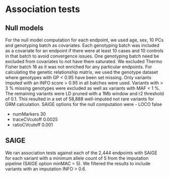 # Association tests

## Null models

For the null model computation for each endpoint, we used age, sex, 10 PCs and genotyping batch as covariates. Each genotyping batch was included as a covariate for an endpoint if there were at least 10 cases and 10 controls in that batch to avoid convergence issues. One genotyping batch need be excluded from covariates to not have them saturated. We excluded Thermo Fisher batch 16 as it was not enriched for any particular endpoints. For calculating the genetic relationship matrix, we used the genotype dataset where genotypes with GP &lt; 0.95 have been set missing. Only variants imputed with an INFO score &gt; 0.95 in all batches were used. Variants with &gt; 3 % missing genotypes were excluded as well as variants with MAF &lt; 1 %. The remaining variants were LD pruned with a 1Mb window and r2 threshold of 0.1. This resulted in a set of 58,888 well-imputed not rare variants for GRM calculation. SAIGE options for the null computation were - LOCO false

* numMarkers 30
* traceCVcutoff 0.0025
* ratioCVcutoff 0.001

## SAIGE

We ran association tests against each of the 2,444 endpoints with SAIGE for each variant with a minimum allele count of 5 from the imputation pipeline \(SAIGE option minMAC = 5\). We filtered the results to include variants with an imputation INFO &gt; 0.6.

## 

